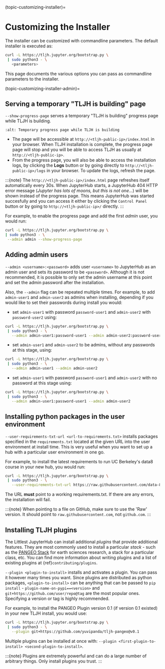 (topic-customizing-installer)=

# Customizing the Installer

The installer can be customized with commandline parameters. The default installer
is executed as:

```bash
curl -L https://tljh.jupyter.org/bootstrap.py \
 | sudo python3 - \
   <parameters>
```

This page documents the various options you can pass as commandline parameters to the installer.

(topic-customizing-installer-admin)=

## Serving a temporary "TLJH is building" page

`--show-progress-page` serves a temporary "TLJH is building" progress page while TLJH is building.

```{image} ../images/tljh-is-building-page.gif
:alt: Temporary progress page while TLJH is building
```

- The page will be accessible at `http://<tljh-public-ip>/index.html` in your browser.
  When TLJH installation is complete, the progress page page will stop and you will be able
  to access TLJH as usually at `http://<tljh-public-ip>`.
- From the progress page, you will also be able to access the installation logs, by clicking the
  **Logs** button or by going directly to `http://<tljh-public-ip>/logs` in your browser.
  To update the logs, refresh the page.

:::{note}
The `http://<tljh-public-ip>/index.html` page refreshes itself automatically every 30s.
When JupyterHub starts, a JupyterHub 404 HTTP error message (_Jupyter has lots of moons, but this is not one..._)
will be shown instead of the progress page. This means JupyterHub was started succesfully and you can access it
either by clicking the `Control Panel` button or by going to `http://<tljh-public-ip>/` directly.
:::

For example, to enable the progress page and add the first _admin_ user, you would run:

```bash
curl -L https://tljh.jupyter.org/bootstrap.py \
| sudo python3 - \
 --admin admin --show-progress-page
```

## Adding admin users

`--admin <username>:<password>` adds user `<username>` to JupyterHub as an admin user
and sets its password to be `<password>`.
Although it is not recommended, it is possible to only set the admin username at this point
and set the admin password after the installation.

Also, the `--admin` flag can be repeated multiple times. For example, to add `admin-user1`
and `admin-user2` as admins when installing, depending if you would like to set their passwords
during install you would:

- set `admin-user1` with password `password-user1` and `admin-user2` with `password-user2` using:

```bash
curl -L https://tljh.jupyter.org/bootstrap.py \
 | sudo python3 - \
   --admin admin-user1:password-user1 --admin admin-user2:password-user2
```

- set `admin-user1` and `admin-user2` to be admins, without any passwords at this stage, using:

```bash
curl -L https://tljh.jupyter.org/bootstrap.py \
 | sudo python3 - \
   --admin admin-user1 --admin admin-user2
```

- set `admin-user1` with password `password-user1` and `admin-user2` with no password at this stage using:

```bash
curl -L https://tljh.jupyter.org/bootstrap.py \
 | sudo python3 - \
   --admin admin-user1:password-user1 --admin admin-user2
```

## Installing python packages in the user environment

`--user-requirements-txt-url <url-to-requirements.txt>` installs packages specified
in the `requirements.txt` located at the given URL into the user environment at install
time. This is very useful when you want to set up a hub with a particular user environment
in one go.

For example, to install the latest requirements to run UC Berkeley's data8 course
in your new hub, you would run:

```bash
curl -L https://tljh.jupyter.org/bootstrap.py \
 | sudo python3 - \
   --user-requirements-txt-url https://raw.githubusercontent.com/data-8/materials-sp18/HEAD/requirements.txt
```

The URL **must** point to a working requirements.txt. If there are any errors, the installation
will fail.

:::{note}
When pointing to a file on GitHub, make sure to use the 'Raw' version. It should point to
`raw.githubusercontent.com`, not `github.com`.
:::

## Installing TLJH plugins

The Littlest JupyterHub can install additional _plugins_ that provide additional
features. They are most commonly used to install a particular _stack_ - such as
the [PANGEO Stack](https://github.com/yuvipanda/tljh-pangeo) for earth sciences
research, a stack for a particular class, etc. You can find more information about
writing plugins and a list of existing plugins at {ref}`contributing/plugins`.

`--plugin <plugin-to-install>` installs and activates a plugin. You can pass it
however many times you want. Since plugins are distributed as python packages,
`<plugin-to-install>` can be anything that can be passed to `pip install` -
`plugin-name-on-pypi==<version>` and `git+https://github.com/user/repo@tag`
are the most popular ones. Specifying a version or tag is highly recommended.

For example, to install the PANGEO Plugin version 0.1 (if version 0.1 existed)
in your new TLJH install, you would use:

```bash
curl -L https://tljh.jupyter.org/bootstrap.py \
 | sudo python3 - \
   --plugin git+https://github.com/yuvipanda/tljh-pangeo@v0.1
```

Multiple plugins can be installed at once with: `--plugin <first-plugin-to-install> <second-plugin-to-install>`.

:::{note}
Plugins are extremely powerful and can do a large number of arbitrary things.
Only install plugins you trust.
:::
